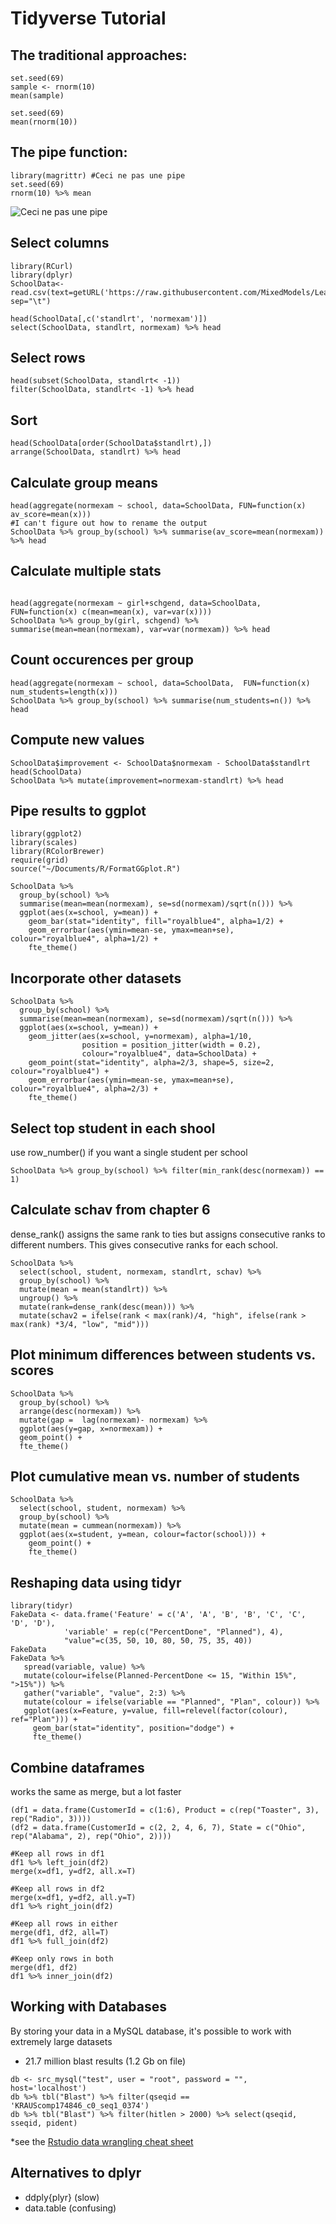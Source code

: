 # Tidyverse Tutorial

## The traditional approaches:
```{r}
set.seed(69)
sample <- rnorm(10)
mean(sample)
     
set.seed(69)
mean(rnorm(10))
```

## The pipe function:

```{r}
library(magrittr) #Ceci ne pas une pipe
set.seed(69)
rnorm(10) %>% mean
```

![Ceci ne pas une pipe](https://saciart.files.wordpress.com/2014/10/magritte_pipe.jpg?w=710&h=496)

## Select columns
```{r}
library(RCurl)
library(dplyr)
SchoolData<-read.csv(text=getURL('https://raw.githubusercontent.com/MixedModels/LearningMLwinN/master/tutorial.txt'), sep="\t")

head(SchoolData[,c('standlrt', 'normexam')])
select(SchoolData, standlrt, normexam) %>% head
```

## Select rows
```{r}
head(subset(SchoolData, standlrt< -1))
filter(SchoolData, standlrt< -1) %>% head
```

## Sort
```{r}
head(SchoolData[order(SchoolData$standlrt),])
arrange(SchoolData, standlrt) %>% head
```

## Calculate group means
```{r}
head(aggregate(normexam ~ school, data=SchoolData, FUN=function(x) av_score=mean(x)))
#I can't figure out how to rename the output
SchoolData %>% group_by(school) %>% summarise(av_score=mean(normexam)) %>% head
```

## Calculate multiple stats
```{r}

head(aggregate(normexam ~ girl+schgend, data=SchoolData, FUN=function(x) c(mean=mean(x), var=var(x))))
SchoolData %>% group_by(girl, schgend) %>% summarise(mean=mean(normexam), var=var(normexam)) %>% head
```

## Count occurences per group
```{r}
head(aggregate(normexam ~ school, data=SchoolData,  FUN=function(x) num_students=length(x)))
SchoolData %>% group_by(school) %>% summarise(num_students=n()) %>% head
```

## Compute new values
```{r}
SchoolData$improvement <- SchoolData$normexam - SchoolData$standlrt
head(SchoolData)
SchoolData %>% mutate(improvement=normexam-standlrt) %>% head
```

## Pipe results to ggplot
```{r}
library(ggplot2)
library(scales)
library(RColorBrewer)
require(grid)
source("~/Documents/R/FormatGGplot.R")

SchoolData %>% 
  group_by(school) %>% 
  summarise(mean=mean(normexam), se=sd(normexam)/sqrt(n())) %>% 
  ggplot(aes(x=school, y=mean)) +
    geom_bar(stat="identity", fill="royalblue4", alpha=1/2) +
    geom_errorbar(aes(ymin=mean-se, ymax=mean+se), colour="royalblue4", alpha=1/2) +
    fte_theme()
```

## Incorporate other datasets
```{r}
SchoolData %>% 
  group_by(school) %>% 
  summarise(mean=mean(normexam), se=sd(normexam)/sqrt(n())) %>% 
  ggplot(aes(x=school, y=mean)) +
    geom_jitter(aes(x=school, y=normexam), alpha=1/10, 
                position = position_jitter(width = 0.2), 
                colour="royalblue4", data=SchoolData) +
    geom_point(stat="identity", alpha=2/3, shape=5, size=2, colour="royalblue4") +
    geom_errorbar(aes(ymin=mean-se, ymax=mean+se), colour="royalblue4", alpha=2/3) +
    fte_theme()

```

## Select top student in each shool 
use row_number() if you want a single student per school
```{r}
SchoolData %>% group_by(school) %>% filter(min_rank(desc(normexam)) == 1)

```

## Calculate schav from chapter 6
dense_rank() assigns the same rank to ties but assigns consecutive ranks to different numbers. This gives consecutive ranks for each school.
```{r}
SchoolData %>% 
  select(school, student, normexam, standlrt, schav) %>% 
  group_by(school) %>% 
  mutate(mean = mean(standlrt)) %>% 
  ungroup() %>% 
  mutate(rank=dense_rank(desc(mean))) %>% 
  mutate(schav2 = ifelse(rank < max(rank)/4, "high", ifelse(rank > max(rank) *3/4, "low", "mid")))

```

## Plot minimum differences between students vs. scores
```{r}
SchoolData %>% 
  group_by(school) %>% 
  arrange(desc(normexam)) %>% 
  mutate(gap =  lag(normexam)- normexam) %>% 
  ggplot(aes(y=gap, x=normexam)) + 
  geom_point() +
  fte_theme()

```

## Plot cumulative mean vs. number of students
```{r}
SchoolData %>% 
  select(school, student, normexam) %>% 
  group_by(school) %>% 
  mutate(mean = cummean(normexam)) %>% 
  ggplot(aes(x=student, y=mean, colour=factor(school))) + 
    geom_point() + 
    fte_theme()

```

## Reshaping data using tidyr
```{r}
library(tidyr)
FakeData <- data.frame('Feature' = c('A', 'A', 'B', 'B', 'C', 'C', 'D', 'D'), 
            'variable' = rep(c("PercentDone", "Planned"), 4),
            "value"=c(35, 50, 10, 80, 50, 75, 35, 40))
FakeData
FakeData %>%
   spread(variable, value) %>% 
   mutate(colour=ifelse(Planned-PercentDone <= 15, "Within 15%", ">15%")) %>% 
   gather("variable", "value", 2:3) %>% 
   mutate(colour = ifelse(variable == "Planned", "Plan", colour)) %>%
   ggplot(aes(x=Feature, y=value, fill=relevel(factor(colour), ref="Plan"))) +
     geom_bar(stat="identity", position="dodge") + 
     fte_theme()

```

## Combine dataframes
works the same as merge, but a lot faster
```{r}
(df1 = data.frame(CustomerId = c(1:6), Product = c(rep("Toaster", 3), rep("Radio", 3))))
(df2 = data.frame(CustomerId = c(2, 2, 4, 6, 7), State = c("Ohio", rep("Alabama", 2), rep("Ohio", 2))))

#Keep all rows in df1
df1 %>% left_join(df2)
merge(x=df1, y=df2, all.x=T)

#Keep all rows in df2
merge(x=df1, y=df2, all.y=T)
df1 %>% right_join(df2)

#Keep all rows in either
merge(df1, df2, all=T)
df1 %>% full_join(df2)

#Keep only rows in both
merge(df1, df2)
df1 %>% inner_join(df2)
```

## Working with Databases
By storing your data in a MySQL database, it's possible to work with extremely large datasets
- 21.7 million blast results (1.2 Gb on file)
```{r warning=FALSE}
db <- src_mysql("test", user = "root", password = "", host='localhost')
db %>% tbl("Blast") %>% filter(qseqid == 'KRAUScomp174846_c0_seq1_0374')
db %>% tbl("Blast") %>% filter(hitlen > 2000) %>% select(qseqid, sseqid, pident)
```

*see the [Rstudio data wrangling cheat sheet](https://www.rstudio.com/wp-content/uploads/2015/02/data-wrangling-cheatsheet.pdf)

## Alternatives to dplyr
- ddply{plyr} (slow)
- data.table (confusing)



